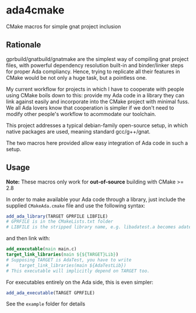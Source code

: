 # ada4cmake
CMake macros for simple gnat project inclusion

Rationale
---------
gprbuild/gnatbuild/gnatmake are the simplest way of compiling gnat project files, with powerful dependency resolution built-in and binder/linker steps for proper Ada compliancy. Hence, trying to replicate all their features in CMake would be not only a huge task, but a pointless one.

My current workflow for projects in which I have to cooperate with people using CMake boils down
to this: provide my Ada code in a library they can link against easily and incorporate into the CMake project with minimal fuss. We all Ada lovers know that cooperation is simpler if we don't need to modify other people's workflow to acommodate our toolchain.

This project addresses a typical debian-family open-source setup, in which native packages are used, meaning standard gcc/g++/gnat.

The two macros here provided allow easy integration of Ada code in such a setup.

Usage
-----
**Note:** These macros only work for **out-of-source** building with CMake >= 2.8

In order to make available your Ada code through a library, just include the supplied `CMakeAda.cmake` file and use the following syntax:

```cmake
add_ada_library(TARGET GPRFILE LIBFILE)
# GPRFILE is in the CMakeLists.txt folder
# LIBFILE is the stripped library name, e.g. libadatest.a becomes adatest
```

and then link with:

```cmake
add_executable(main main.c)
target_link_libraries(main ${${TARGET}Lib})
# Supposing TARGET is AdaTest, you have to write
#    target_link_libraries(main ${AdaTestLib})
# This executable will implicitly depend on TARGET too.
```

For executables entirely on the Ada side, this is even simpler:

```cmake
add_ada_executable(TARGET GPRFILE)
``` 

See the `example` folder for details
